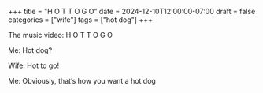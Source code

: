 +++
title = "H O T T O G O"
date = 2024-12-10T12:00:00-07:00
draft = false
categories = ["wife"]
tags = ["hot dog"]
+++

The music video: H O T T O G O

Me: Hot dog?

Wife: Hot to go!

Me: Obviously, that’s how you want a hot dog